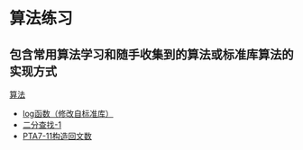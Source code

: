 # 算法练习 
## 包含常用算法学习和随手收集到的算法或标准库算法的实现方式
[算法](https://alexzhu2001.github.io/tags/%E7%AE%97%E6%B3%95/)

* [log函数（修改自标准库）](https://alexzhu2001.github.io/2021/01/19/%E5%AE%9E%E7%8E%B0log%E5%87%BD%E6%95%B0/)
* [二分查找-1](https://alexzhu2001.github.io/2021/01/24/BinarySearch-1/)
* [PTA7-11构造回文数](https://alexzhu2001.github.io/2021/01/25/%E6%9E%84%E9%80%A0%E5%9B%9E%E6%96%87%E6%95%B0/)